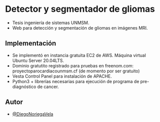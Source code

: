 # Detector y segmentador de gliomas

- Tesis ingeniería de sistemas UNMSM. 
- Web para detección y segmentación de gliomas en imágenes MRI.

## Implementación
- Se implementó en instancia gratuita EC2 de AWS. Máquina virtual Ubuntu Server 20.04LTS.
- Dominio gratutito registrado para pruebas en freenom.com: proyectoparocardiacounmsm.cf (de momento por ser gratuito)
- Vesta Control Panel para instalación de APACHE.
- Python3 + librerías necesarias para ejecución de programa de pre-diagnóstico de cancer.

## Autor

- [@DiegoNoriegaVela](https://www.github.com/DiegoNoriegaVela)
